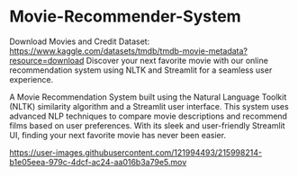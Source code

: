 # Movie-Recommender-System

Download Movies and Credit Dataset: https://www.kaggle.com/datasets/tmdb/tmdb-movie-metadata?resource=download
Discover your next favorite movie with our online recommendation system using NLTK and Streamlit for a seamless user experience.

A Movie Recommendation System built using the Natural Language Toolkit (NLTK) similarity algorithm and a Streamlit user interface. This system uses advanced NLP techniques to compare movie descriptions and recommend films based on user preferences. With its sleek and user-friendly Streamlit UI, finding your next favorite movie has never been easier.


https://user-images.githubusercontent.com/121994493/215998214-b1e05eea-979c-4dcf-ac24-aa016b3a79e5.mov


